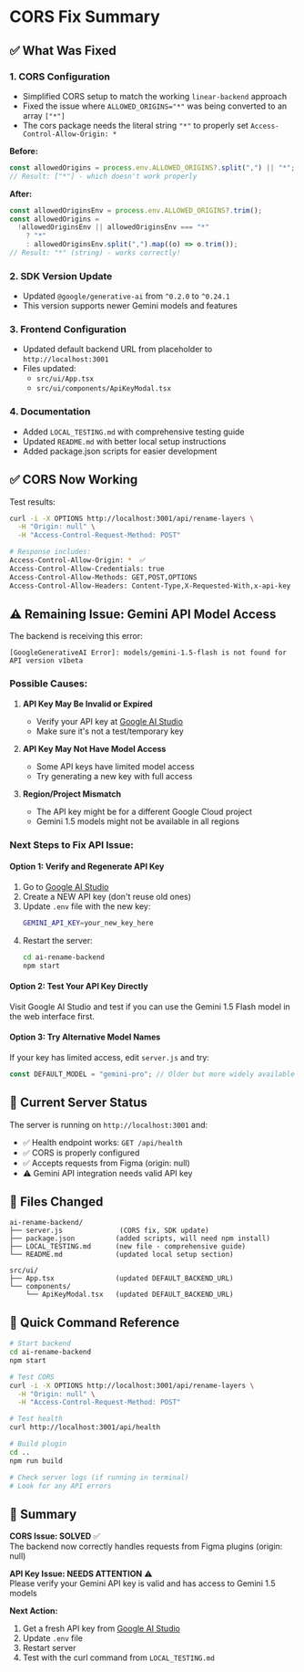 # CORS Fix Summary

## ✅ What Was Fixed

### 1. **CORS Configuration**

- Simplified CORS setup to match the working `linear-backend` approach
- Fixed the issue where `ALLOWED_ORIGINS="*"` was being converted to an array `["*"]`
- The cors package needs the literal string `"*"` to properly set `Access-Control-Allow-Origin: *`

**Before:**

```javascript
const allowedOrigins = process.env.ALLOWED_ORIGINS?.split(",") || "*";
// Result: ["*"] - which doesn't work properly
```

**After:**

```javascript
const allowedOriginsEnv = process.env.ALLOWED_ORIGINS?.trim();
const allowedOrigins =
  !allowedOriginsEnv || allowedOriginsEnv === "*"
    ? "*"
    : allowedOriginsEnv.split(",").map((o) => o.trim());
// Result: "*" (string) - works correctly!
```

### 2. **SDK Version Update**

- Updated `@google/generative-ai` from `^0.2.0` to `^0.24.1`
- This version supports newer Gemini models and features

### 3. **Frontend Configuration**

- Updated default backend URL from placeholder to `http://localhost:3001`
- Files updated:
  - `src/ui/App.tsx`
  - `src/ui/components/ApiKeyModal.tsx`

### 4. **Documentation**

- Added `LOCAL_TESTING.md` with comprehensive testing guide
- Updated `README.md` with better local setup instructions
- Added package.json scripts for easier development

## ✅ CORS Now Working

Test results:

```bash
curl -i -X OPTIONS http://localhost:3001/api/rename-layers \
  -H "Origin: null" \
  -H "Access-Control-Request-Method: POST"

# Response includes:
Access-Control-Allow-Origin: *  ✅
Access-Control-Allow-Credentials: true
Access-Control-Allow-Methods: GET,POST,OPTIONS
Access-Control-Allow-Headers: Content-Type,X-Requested-With,x-api-key
```

## ⚠️ Remaining Issue: Gemini API Model Access

The backend is receiving this error:

```
[GoogleGenerativeAI Error]: models/gemini-1.5-flash is not found for API version v1beta
```

### Possible Causes:

1. **API Key May Be Invalid or Expired**

   - Verify your API key at [Google AI Studio](https://aistudio.google.com/apikey)
   - Make sure it's not a test/temporary key

2. **API Key May Not Have Model Access**

   - Some API keys have limited model access
   - Try generating a new key with full access

3. **Region/Project Mismatch**
   - The API key might be for a different Google Cloud project
   - Gemini 1.5 models might not be available in all regions

### Next Steps to Fix API Issue:

#### Option 1: Verify and Regenerate API Key

1. Go to [Google AI Studio](https://aistudio.google.com/apikey)
2. Create a NEW API key (don't reuse old ones)
3. Update `.env` file with the new key:
   ```bash
   GEMINI_API_KEY=your_new_key_here
   ```
4. Restart the server:
   ```bash
   cd ai-rename-backend
   npm start
   ```

#### Option 2: Test Your API Key Directly

Visit Google AI Studio and test if you can use the Gemini 1.5 Flash model in the web interface first.

#### Option 3: Try Alternative Model Names

If your key has limited access, edit `server.js` and try:

```javascript
const DEFAULT_MODEL = "gemini-pro"; // Older but more widely available
```

## 🧪 Current Server Status

The server is running on `http://localhost:3001` and:

- ✅ Health endpoint works: `GET /api/health`
- ✅ CORS is properly configured
- ✅ Accepts requests from Figma (origin: null)
- ⚠️ Gemini API integration needs valid API key

## 📝 Files Changed

```
ai-rename-backend/
├── server.js              (CORS fix, SDK update)
├── package.json          (added scripts, will need npm install)
├── LOCAL_TESTING.md      (new file - comprehensive guide)
└── README.md             (updated local setup section)

src/ui/
├── App.tsx               (updated DEFAULT_BACKEND_URL)
└── components/
    └── ApiKeyModal.tsx   (updated DEFAULT_BACKEND_URL)
```

## 🚀 Quick Command Reference

```bash
# Start backend
cd ai-rename-backend
npm start

# Test CORS
curl -i -X OPTIONS http://localhost:3001/api/rename-layers \
  -H "Origin: null" \
  -H "Access-Control-Request-Method: POST"

# Test health
curl http://localhost:3001/api/health

# Build plugin
cd ..
npm run build

# Check server logs (if running in terminal)
# Look for any API errors
```

## 🎯 Summary

**CORS Issue: SOLVED** ✅  
The backend now correctly handles requests from Figma plugins (origin: null)

**API Key Issue: NEEDS ATTENTION** ⚠️  
Please verify your Gemini API key is valid and has access to Gemini 1.5 models

**Next Action:**

1. Get a fresh API key from [Google AI Studio](https://aistudio.google.com/apikey)
2. Update `.env` file
3. Restart server
4. Test with the curl command from `LOCAL_TESTING.md`
